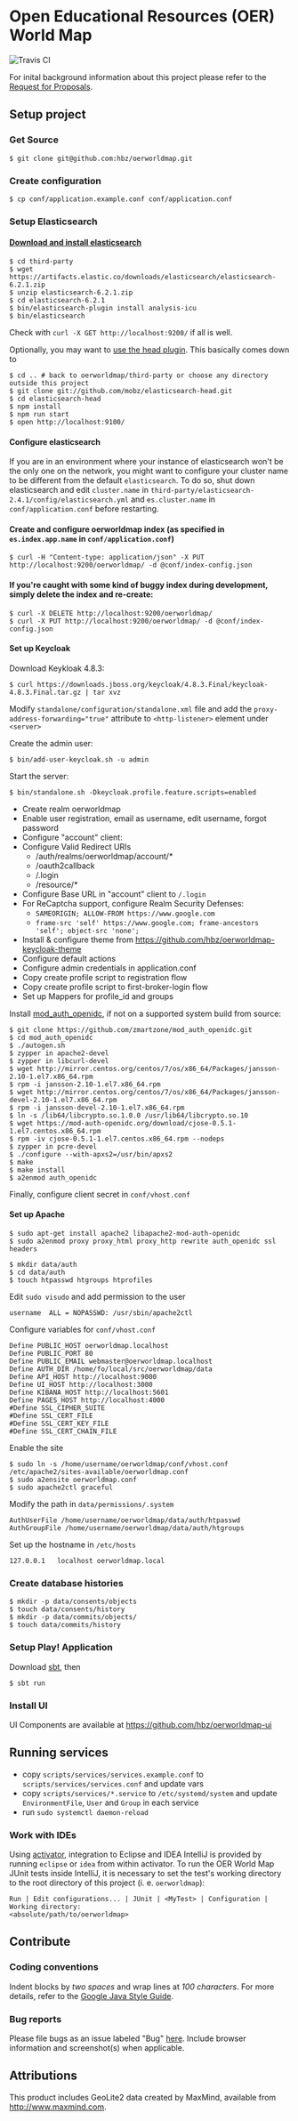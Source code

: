 # Open Educational Resources (OER) World Map

![Travis CI](https://travis-ci.org/hbz/oerworldmap.svg)

For inital background information about this project please refer to the
[Request for Proposals](http://www.hewlett.org/sites/default/files/OER%20mapping%20RFP_Phase%202%20Final%20June%2023%202014.pdf).

## Setup project

### Get Source

    $ git clone git@github.com:hbz/oerworldmap.git

### Create configuration

    $ cp conf/application.example.conf conf/application.conf

### Setup Elasticsearch

#### [Download and install elasticsearch](http://www.elasticsearch.org/overview/elkdownloads/)

    $ cd third-party
    $ wget https://artifacts.elastic.co/downloads/elasticsearch/elasticsearch-6.2.1.zip
    $ unzip elasticsearch-6.2.1.zip
    $ cd elasticsearch-6.2.1
    $ bin/elasticsearch-plugin install analysis-icu
    $ bin/elasticsearch

Check with `curl -X GET http://localhost:9200/` if all is well.

Optionally, you may want to [use the head plugin](https://www.elastic.co/blog/running-site-plugins-with-elasticsearch-5-0).
This basically comes down to

    $ cd .. # back to oerworldmap/third-party or choose any directory outside this project
    $ git clone git://github.com/mobz/elasticsearch-head.git
    $ cd elasticsearch-head
    $ npm install
    $ npm run start
    $ open http://localhost:9100/

#### Configure elasticsearch

If you are in an environment where your instance of elasticsearch won't be the only one on the network, you might want
to configure your cluster name to be different from the default `elasticsearch`. To do so, shut down elasticsearch and
edit `cluster.name` in `third-party/elasticsearch-2.4.1/config/elasticsearch.yml` and `es.cluster.name`
in `conf/application.conf` before restarting.

#### Create and configure oerworldmap index (as specified in `es.index.app.name` in `conf/application.conf`)

    $ curl -H "Content-type: application/json" -X PUT http://localhost:9200/oerworldmap/ -d @conf/index-config.json

#### If you're caught with some kind of buggy index during development, simply delete the index and re-create:

    $ curl -X DELETE http://localhost:9200/oerworldmap/
    $ curl -X PUT http://localhost:9200/oerworldmap/ -d @conf/index-config.json

#### Set up Keycloak

Download Keykloak 4.8.3:

    $ curl https://downloads.jboss.org/keycloak/4.8.3.Final/keycloak-4.8.3.Final.tar.gz | tar xvz

Modify `standalone/configuration/standalone.xml` file and add the `proxy-address-forwarding="true"` attribute to `<http-listener>` element under `<server>`

Create the admin user:

    $ bin/add-user-keycloak.sh -u admin

Start the server:

    $ bin/standalone.sh -Dkeycloak.profile.feature.scripts=enabled

- Create realm oerworldmap
- Enable user registration, email as username, edit username, forgot password
- Configure "account" client:
- Configure Valid Redirect URIs
  - /auth/realms/oerworldmap/account/*
  - /oauth2callback
  - /.login
  - /resource/*
- Configure Base URL in "account" client to `/.login`
- For ReCaptcha support, configure Realm Security Defenses:
  - `SAMEORIGIN; ALLOW-FROM https://www.google.com`
  - `frame-src 'self' https://www.google.com; frame-ancestors 'self'; object-src 'none';`
- Install & configure theme from https://github.com/hbz/oerworldmap-keycloak-theme
- Configure default actions
- Configure admin credentials in application.conf
- Copy create profile script to registration flow
- Copy create profile script to first-broker-login flow
- Set up Mappers for profile_id and groups

Install [mod_auth_openidc](https://github.com/zmartzone/mod_auth_openidc), if not on a supported system build from source:

```
$ git clone https://github.com/zmartzone/mod_auth_openidc.git
$ cd mod_auth_openidc
$ ./autogen.sh
$ zypper in apache2-devel
$ zypper in libcurl-devel
$ wget http://mirror.centos.org/centos/7/os/x86_64/Packages/jansson-2.10-1.el7.x86_64.rpm
$ rpm -i jansson-2.10-1.el7.x86_64.rpm
$ wget http://mirror.centos.org/centos/7/os/x86_64/Packages/jansson-devel-2.10-1.el7.x86_64.rpm
$ rpm -i jansson-devel-2.10-1.el7.x86_64.rpm
$ ln -s /lib64/libcrypto.so.1.0.0 /usr/lib64/libcrypto.so.10
$ wget https://mod-auth-openidc.org/download/cjose-0.5.1-1.el7.centos.x86_64.rpm
$ rpm -iv cjose-0.5.1-1.el7.centos.x86_64.rpm --nodeps
$ zypper in pcre-devel
$ ./configure --with-apxs2=/usr/bin/apxs2
$ make
$ make install
$ a2enmod auth_openidc
```

Finally, configure client secret in `conf/vhost.conf`

#### Set up Apache

    $ sudo apt-get install apache2 libapache2-mod-auth-openidc
    $ sudo a2enmod proxy proxy_html proxy_http rewrite auth_openidc ssl headers

    $ mkdir data/auth
    $ cd data/auth
    $ touch htpasswd htgroups htprofiles

Edit `sudo visudo` and add permission to the user

    username  ALL = NOPASSWD: /usr/sbin/apache2ctl

Configure variables for `conf/vhost.conf`

    Define PUBLIC_HOST oerworldmap.localhost
    Define PUBLIC_PORT 80
    Define PUBLIC_EMAIL webmaster@oerworldmap.localhost
    Define AUTH_DIR /home/fo/local/src/oerworldmap/data
    Define API_HOST http://localhost:9000
    Define UI_HOST http://localhost:3000
    Define KIBANA_HOST http://localhost:5601
    Define PAGES_HOST http://localhost:4000
    #Define SSL_CIPHER_SUITE
    #Define SSL_CERT_FILE
    #Define SSL_CERT_KEY_FILE
    #Define SSL_CERT_CHAIN_FILE

Enable the site

    $ sudo ln -s /home/username/oerworldmap/conf/vhost.conf /etc/apache2/sites-available/oerworldmap.conf
    $ sudo a2ensite oerworldmap.conf
    $ sudo apache2ctl graceful


Modify the path in `data/permissions/.system`

    AuthUserFile /home/username/oerworldmap/data/auth/htpasswd
    AuthGroupFile /home/username/oerworldmap/data/auth/htgroups

Set up the hostname in `/etc/hosts`

    127.0.0.1	localhost oerworldmap.local


### Create database histories

    $ mkdir -p data/consents/objects
    $ touch data/consents/history
    $ mkdir -p data/commits/objects/
    $ touch data/commits/history


### Setup Play! Application

Download [sbt](http://www.scala-sbt.org/download.html), then

    $ sbt run

### Install UI

UI Components are available at https://github.com/hbz/oerworldmap-ui

## Running services

- copy `scripts/services/services.example.conf` to `scripts/services/services.conf` and update vars
- copy `scripts/services/*.service` to `/etc/systemd/system` and update `EnvironmentFile`, `User` and `Group` in each service
- run `sudo systemctl daemon-reload`

### Work with IDEs

Using [activator](http://www.lightbend.com/community/core-tools/activator-and-sbt), integration to Eclipse and IDEA IntelliJ is provided by running `eclipse` or `idea` from within activator. To run the OER World Map JUnit tests inside IntelliJ, it is necessary to set the test's working directory to the root directory of this project (i. e. `oerworldmap`):

    Run | Edit configurations... | JUnit | <MyTest> | Configuration | Working directory:
    <absolute/path/to/oerworldmap>

## Contribute

### Coding conventions

Indent blocks by *two spaces* and wrap lines at *100 characters*. For more
details, refer to the [Google Java Style
Guide](https://google-styleguide.googlecode.com/svn/trunk/javaguide.html).

### Bug reports

Please file bugs as an issue labeled "Bug" [here](https://github.com/hbz/oerworldmap/issues/new). Include browser information and screenshot(s) when applicable.

## Attributions

This product includes GeoLite2 data created by MaxMind, available from
<a href="http://www.maxmind.com">http://www.maxmind.com</a>.
